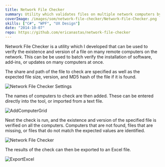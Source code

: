 ```yaml
---
title: Network File Checker
summary: Utility which validates files on multiple network computers by checking file size, version, and/or MD5 hash.
coverImage: /images/som/network-file-checker/Network-File-Checker.png
skills: ["C#", "WPF", "UX Design"]
date: "2014-10-07"
repo: https://github.com/ericanastas/network-file-checker
---
```


Network File Checker is a utility which I developed that can be used to verify the existence and version of a file on many remote computers on the network. This can be be used to batch verify the installation of software, add-ins, or updates on many computers at once.

The share and path of the file to check are specified as well as the expected file size, version, and MD5 hash of the file if it is found.

![Network File Checker Settings](/images/som/network-file-checker/Network-File-Checker-Settings.png)

The names of computers to check are then added. These can be entered directly into the tool, or imported from a text file.

![AddComputerGrid](/images/som/network-file-checker/AddComputerGrid.png)

Next the check is run, and the existence and version of the specified file is verified on all the computers. Computers that are not found, files that are missing, or files that do not match the expected values are identified.

![Network File Checker](/images/som/network-file-checker/Network-File-Checker.png)

The results of the check can then be exported to an Excel file.

![ExportExcel](/images/som/network-file-checker/ExportExcel.png)
